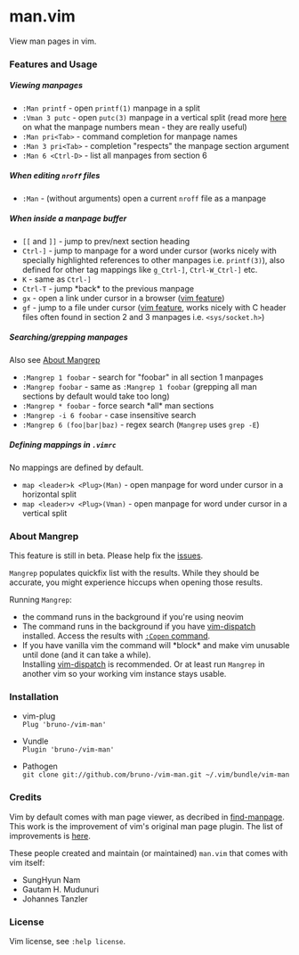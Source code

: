 # man.vim

View man pages in vim.

### Features and Usage

##### Viewing manpages

- `:Man printf` - open `printf(1)` manpage in a split
- `:Vman 3 putc` - open `putc(3)` manpage in a vertical split (read more
  [here](http://unix.stackexchange.com/a/3587/80379) on what the
  manpage numbers mean - they are really useful)
- `:Man pri<Tab>` - command completion for manpage names
- `:Man 3 pri<Tab>` - completion "respects" the manpage section argument
- `:Man 6 <Ctrl-D>` - list all manpages from section 6

##### When editing `nroff` files

- `:Man` - (without arguments) open a current `nroff` file as a manpage

##### When inside a manpage buffer

- `[[` and `]]` - jump to prev/next section heading
- `Ctrl-]` - jump to manpage for a word under cursor (works nicely with
  specially highlighted references to other manpages i.e. `printf(3)`), also
  defined for other tag mappings like `g_Ctrl-]`, `Ctrl-W_Ctrl-]` etc.
- `K` - same as `Ctrl-]`
- `Ctrl-T` - jump \*back* to the previous manpage
- `gx` - open a link under cursor in a browser
  ([vim feature](http://vimdoc.sourceforge.net/htmldoc/pi_netrw.html#netrw-gx))
- `gf` - jump to a file under cursor
  ([vim feature](http://vimdoc.sourceforge.net/htmldoc/editing.html#gf),
  works nicely with C header files often found in section 2 and 3 manpages i.e.
  `<sys/socket.h>`)

##### Searching/grepping manpages

Also see [About Mangrep](#about-mangrep)

- `:Mangrep 1 foobar` - search for "foobar" in all section 1 manpages
- `:Mangrep foobar` - same as `:Mangrep 1 foobar` (grepping all man sections
  by default would take too long)
- `:Mangrep * foobar` - force search \*all* man sections
- `:Mangrep -i 6 foobar` - case insensitive search
- `:Mangrep 6 (foo|bar|baz)` - regex search (`Mangrep` uses `grep -E`)

##### Defining mappings in `.vimrc`

No mappings are defined by default.

- `map <leader>k <Plug>(Man)` - open manpage for word under cursor in a horizontal
  split
- `map <leader>v <Plug>(Vman)` - open manpage for word under cursor in a vertical
  split

### About Mangrep

This feature is still in beta.
Please help fix the [issues](https://github.com/bruno-/vim-man/issues/).

`Mangrep` populates quickfix list with the results. While they should be
accurate, you might experience hiccups when opening those results.

Running `Mangrep`:

- the command runs in the background if you're using neovim
- The command runs in the background if you have
  [vim-dispatch](https://github.com/tpope/vim-dispatch) installed. Access the
  results with
  [`:Copen` command](https://github.com/tpope/vim-dispatch#background-builds).
- If you have vanilla vim the command will \*block* and make vim unusable
  until done (and it can take a while).<br/>
  Installing [vim-dispatch](https://github.com/tpope/vim-dispatch)
  is recommended. Or at least run `Mangrep` in another vim so your working vim
  instance stays usable.

### Installation

* vim-plug<br/>
`Plug 'bruno-/vim-man'`

* Vundle<br/>
`Plugin 'bruno-/vim-man'`

* Pathogen<br/>
`git clone git://github.com/bruno-/vim-man.git ~/.vim/bundle/vim-man`

### Credits

Vim by default comes with man page viewer, as decribed in
[find-manpage](http://vimdoc.sourceforge.net/htmldoc/usr_12.html#find-manpage).
This work is the improvement of vim's original man page plugin. The list of
improvements is [here](improvements.md).

These people created and maintain (or maintained) `man.vim` that comes with vim
itself:
* SungHyun Nam
* Gautam H. Mudunuri
* Johannes Tanzler

### License

Vim license, see `:help license`.

